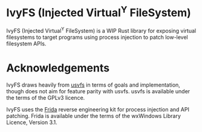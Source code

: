 # IvyFS (Injected Virtual<sup>Y</sup> FileSystem)

IvyFS (Injected Virtual<sup>Y</sup> FileSystem) is a WIP Rust library for exposing virtual filesystems to target programs using process injection to patch low-level filesystem APIs.

# Acknowledgements

IvyFS draws heavily from [usvfs](https://github.com/ModOrganizer2/usvfs) in terms of goals and implementation, though does not aim for feature parity with usvfs. usvfs is available under the terms of the GPLv3 licence.

IvyFS uses the [Frida](https://www.frida.re/) reverse engineering kit for process injection and API patching. Frida is available under the terms of the wxWindows Library Licence, Version 3.1.
